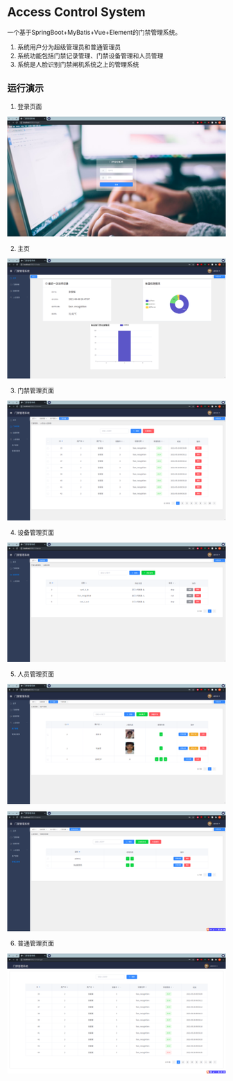# Access Control System

一个基于SpringBoot+MyBatis+Vue+Element的门禁管理系统。

1. 系统用户分为超级管理员和普通管理员
2. 系统功能包括门禁记录管理、门禁设备管理和人员管理
3. 系统是人脸识别门禁闸机系统之上的管理系统

## 运行演示

1. 登录页面

![login](images/login.png)

2.  主页

![index](images/index.png)

3. 门禁管理页面

![access](images/access.png)

4. 设备管理页面

![device](images/device.png)

5. 人员管理页面

![user](images/user.png)

![admin](images/admin.png)

6. 普通管理页面

![manager](images/manager.png)
